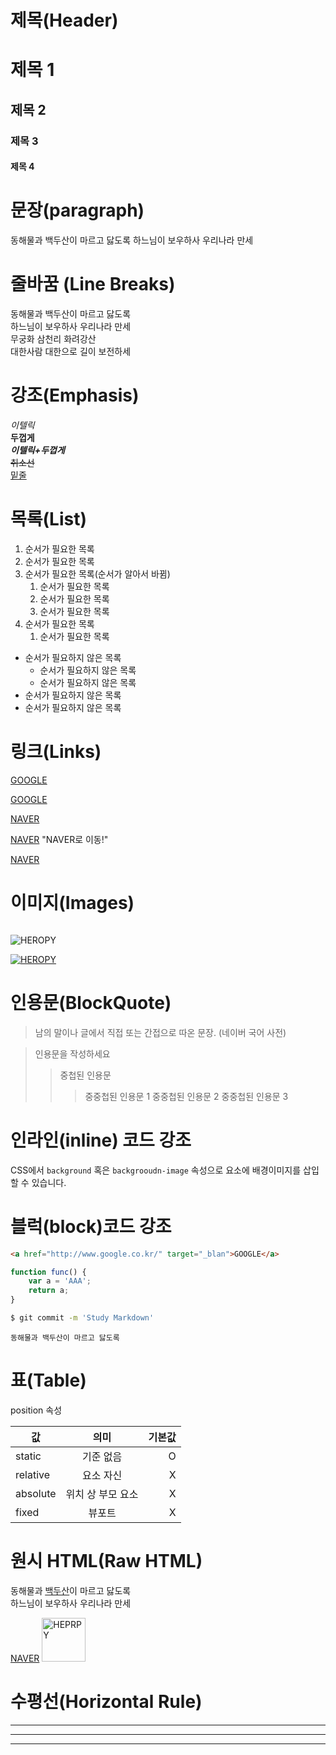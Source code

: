 <!-- 마크다운언어 -->

# 제목(Header)

# 제목 1
## 제목 2
### 제목 3
#### 제목 4

# 문장(paragraph)

동해물과 백두산이 마르고 닳도록 하느님이 보우하사 우리나라 만세

# 줄바꿈 (Line Breaks)
동해물과 백두산이 마르고 닳도록  
하느님이 보우하사 우리나라 만세  
무궁화 삼천리 화려강산  
대한사람 대한으로 길이 보전하세

<!-- 뒤에 띄어쓰기 두번하거나 <br/> -->

# 강조(Emphasis)
_이텔릭_ <br/>
**두껍게**  
**_이텔릭+두껍게_**  
~~취소선~~  
<u>밑줄</u>  


# 목록(List)

1. 순서가 필요한 목록
1. 순서가 필요한 목록
1. 순서가 필요한 목록(순서가 알아서 바뀜)
    1. 순서가 필요한 목록
    1. 순서가 필요한 목록
    1. 순서가 필요한 목록
1. 순서가 필요한 목록
    1. 순서가 필요한 목록

- 순서가 필요하지 않은 목록
    - 순서가 필요하지 않은 목록
    - 순서가 필요하지 않은 목록
- 순서가 필요하지 않은 목록
- 순서가 필요하지 않은 목록

# 링크(Links)

<a href="http://google.com">GOOGLE</a>

[GOOGLE](https://google.com)

<a href="https://naver.com" title="NAVER로 이동!">NAVER</a>

[NAVER](http://naver.com) "NAVER로 이동!" 

<a href="https://naver.com" title="NAVER로 이동!" target="_black">NAVER</a>

# 이미지(Images)

![]()
<!-- 느낌표가 있어야 이미지가 출력됨 -->
<!-- 이러한 구조 -->
![HEROPY](https://heropy.blog/css/images/logo.png)

[![HEROPY](https://heropy.blog/css/images/logo.png)](http://naver.com)
<!-- 이미지를 클릭하게 되면 그 주소로 이동하게 됨 -->

# 인용문(BlockQuote)

>남의 말이나 글에서 직접 또는 간접으로 따온 문장.
>(네이버 국어 사전)
<!-- > 넣으면 됨 -->

> 인용문을 작성하세요
>> 중첩된 인용문
>>> 중중첩된 인용문 1
>>> 중중첩된 인용문 2
>>> 중중첩된 인용문 3

# 인라인(inline) 코드 강조
CSS에서 `background` 혹은
`backgrooudn-image` 속성으로 요소에 배경이미지를 삽입할 수 있습니다.
<!-- 백틱기호, 문장을 드래그 해서  백틱누르면 편하게 사용됨 -->

# 블럭(block)코드 강조

```html
<a href="http://www.google.co.kr/" target="_blan">GOOGLE</a>
```

```javascript
function func() {
    var a = 'AAA';
    return a;
}
```

```bash
$ git commit -m 'Study Markdown'
```
```plaintext
동해물과 백두산이 마르고 닳도록
```

<!-- ```세번 -->

# 표(Table)

position 속성

값 | 의미 | 기본값  
--|:--:|--:
static | 기준 없음 | O
relative | 요소 자신 | X
absolute | 위치 상 부모 요소 | X
fixed | 뷰포트 | X

<!-- :--: (가운데 정렬) --: (오른쪽 정렬) 간단한 표만 가능-->

# 원시 HTML(Raw HTML)
<!-- 마크다운에서 실제 html태그를 사용하는 것 -->

동해물과 <span style="text-decoration: underline;"><u>백두산</u></span>이 마르고 닳도록  
하느님이 보우하사 우리나라 만세

<a href="http://naver.com" title="NAVER로 이동!" target="_black">
NAVER</a>

<img width="70" src="https://heropy.blog/css/images/logo.png" alt="HEPRPY">

# 수평선(Horizontal Rule)

---
***
___
